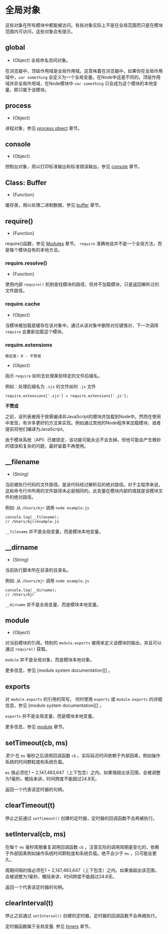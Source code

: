 # 全局对象

<!-- type=misc -->

这些对象在所有模块中都能被访问。有些对象实际上不是在全局范围而只是在模块范围内可访问，这些对象会有提示。

## global

<!-- type=global -->

* {Object} 全局命名空间对象。

在浏览器中，顶级作用域是全局作用域。这意味着在浏览器中，如果你在全局作用域中，`var something` 会定义为一个全局变量。在Node中这是不同的。顶级作用域并非全局作用域，在Node模块中 `var something` 只会成为这个模块的本地变量，即只属于该模块。

## process

<!-- type=global -->

* {Object}

进程对象，参见 [process object][] 章节。

## console

<!-- type=global -->

* {Object}

控制台对象，用以打印标准输出和标准错误输出，参见 [console][] 章节。

## Class: Buffer

<!-- type=global -->

* {Function}

缓存类，用以处理二进制数据，参见 [buffer][] 章节。

## require()

<!-- type=var -->

* {Function}

require()函数，参见 [Modules][] 章节。 `require` 准确地说并不是一个全局方法，而是每个模块自有的本地方法。


### require.resolve()

* {Function}

使用内部 `require()` 机制查找模块的路径，但并不加载模块，只是返回解析过的文件路径。

### require.cache

* {Object}

当模块被加载是缓存在该对象中。通过从该对象中删除对应键值对，下一次调用 `require` 会重新加载这个模块。

### require.extensions

    稳定度: 0 - 不赞成

* {Object}

指示 `require` 如何去处理某些特定的文件后缀名。

例如：处理后缀名为 `.sjs` 的文件如何 `.js` 文件

    require.extensions['.sjs'] = require.extensions['.js'];

**不赞成**  

之前，该列表被用于按需编译非JavaScript的模块并加载到Node中。然而在使用中发现，有许多更好的方法来实现。例如通过其他的Node程序来加载模块，或者提前将他们编译为JavaScript。

由于模块系统（API）已被锁定，该功能可能永远不会去掉。但他可能会产生微妙的错误和复杂的问题，最好留着不再使用。

## __filename

<!-- type=var -->

* {String}

当前被执行代码的文件路径。是该代码经过解析后的绝对路径。对于主程序来说，这和命令行中所用的文件路径未必是相同的。此变量在模块内部的值就是该模块文件的绝对路径。

例如: 从 `/Users/mjr` 调用 `node example.js`

    console.log(__filename);
    // /Users/mjr/example.js

`__filename` 并不是全局变量，而是模块本地变量。

## __dirname

<!-- type=var -->

* {String}

当前执行脚本所在目录的目录名。

例如: 从 `/Users/mjr` 调用 `node example.js`

    console.log(__dirname);
    // /Users/mjr

`__dirname` 并不是全局变量，而是模块本地变量。


## module

<!-- type=var -->

* {Object}

对当前模块的引用。特别的 `module.exports` 被用来定义该模块的输出，并且可以通过 `require()` 获取。

`module` 并不是全局对象，而是模块本地对象。

更多信息，参见 [module system documentation][] 。

## exports

<!-- type=var -->

对 `module.exports` 的引用的简写。
何时使用 `exports` 或 `module.exports` 的详细信息，参见 [module system documentation][] 。

`exports` 并不是全局变量，而是模块本地变量。

更多信息，参见 [module][] 章节。

## setTimeout(cb, ms)

*至少* 在 `ms` 毫秒之后调用回调函数 `cb` 。实际延迟时间依赖于外部因素，例如操作系统的时间颗粒度和系统负载。

`ms` 值必须在1 ~ 2,147,483,647（上下包含）之内。如果值超出该范围，会被调整为1毫秒。概括来讲，时间跨度不能超过24.8天。

返回一个代表该定时器的句柄。

## clearTimeout(t)

停止之前通过 `setTimeout()` 创建的定时器，定时器的回调函数不会再被执行。

## setInterval(cb, ms)

在每个 `ms` 毫秒周期重复调用回调函数 `cb` 。注意实际的调用周期是变化的，依赖于外部因素例如操作系统时间颗粒度和系统负载。绝不会少于 `ms` ，只可能会更久。

周期间隔的值必须在1 ~ 2,147,483,647（上下包含）之内。如果值超出该范围，会被调整为1毫秒。概括来讲，时间跨度不能超过24.8天。

返回一个代表该定时器的句柄。

## clearInterval(t)

停止之前通过 `setInterval()` 创建的定时器，定时器的回调函数不会再被执行。

<!--type=global-->

定时器函数属于全局变量. 参见 [timers][] 章节。

[buffer]: buffer.html
[module]: modules.html
[Modules]: modules.html#modules_modules
[process object]: process.html#process_process
[console]: console.html
[timers]: timers.html
